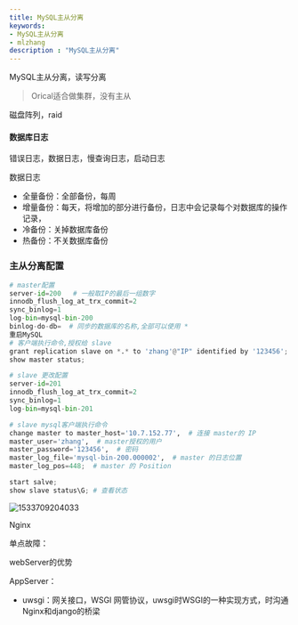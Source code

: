 ```yaml
---
title: MySQL主从分离
keywords:
- MySQL主从分离
- mlzhang
description : "MySQL主从分离"
---
```

MySQL主从分离，读写分离

>  Orical适合做集群，没有主从



磁盘阵列，raid 

#### 数据库日志

错误日志，数据日志，慢查询日志，启动日志

数据日志

- 全量备份：全部备份，每周
- 增量备份：每天，将增加的部分进行备份，日志中会记录每个对数据库的操作记录，
- 冷备份：关掉数据库备份
- 热备份：不关数据库备份

### 主从分离配置

```python
# master配置
server-id=200   # 一般取IP的最后一组数字
innodb_flush_log_at_trx_commit=2
sync_binlog=1
log-bin=mysql-bin-200
binlog-do-db=  # 同步的数据库的名称,全部可以使用 *
重启MySQL
# 客户端执行命令,授权给 slave
grant replication slave on *.* to 'zhang'@"IP" identified by '123456';
show master status;

# slave 更改配置
server-id=201
innodb_flush_log_at_trx_commit=2
sync_binlog=1
log-bin=mysql-bin-201

# slave mysql客户端执行命令
change master to master_host='10.7.152.77',  # 连接 master的 IP
master_user='zhang',  # master授权的用户
master_password='123456',  # 密码
master_log_file='mysql-bin-200.000002',  # master 的日志位置
master_log_pos=448;  # master 的 Position

start salve;
show slave status\G; # 查看状态
```

![1533709204033](/assets/1533709204033.png)







Nginx

单点故障：

webServer的优势



AppServer：

- uwsgi：网关接口，WSGI 网管协议，uwsgi时WSGI的一种实现方式，时沟通Nginx和django的桥梁